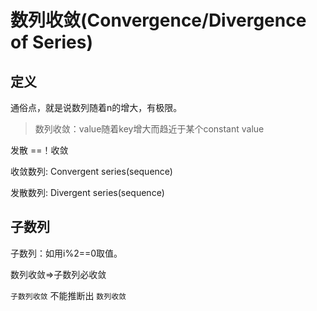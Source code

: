 # 数列收敛\(Convergence/Divergence of Series\)

## 定义

通俗点，就是说数列随着n的增大，有极限。

> 数列收敛：value随着key增大而趋近于某个constant value

发散 ==！收敛

收敛数列: Convergent series\(sequence\)

发散数列: Divergent series\(sequence\)

## 子数列

子数列：如用i%2==0取值。

数列收敛=&gt;子数列必收敛

`子数列收敛` 不能推断出 `数列收敛`


